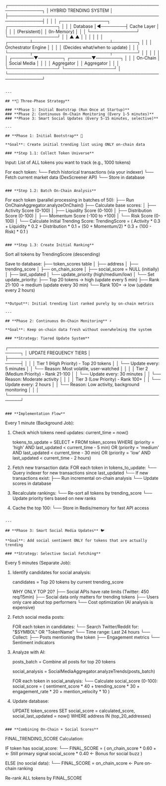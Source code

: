 ┌─────────────────────────────────────────────────────────────┐
│                    HYBRID TRENDING SYSTEM                    │
├─────────────────────────────────────────────────────────────┤
│                                                               │
│  ┌───────────────┐         ┌────────────────┐              │
│  │   Database    │◄────────┤  Cache Layer   │              │
│  │   (Persistent)│         │  (In-Memory)   │              │
│  └───────────────┘         └────────────────┘              │
│          ▲                         ▲                         │
│          │                         │                         │
│  ┌───────┴─────────────────────────┴────────┐              │
│  │         Orchestrator Engine              │              │
│  │   (Decides what/when to update)          │              │
│  └───────┬─────────────────────────┬────────┘              │
│          │                         │                         │
│  ┌───────▼────────┐       ┌───────▼────────┐              │
│  │  On-Chain      │       │  Social Media  │              │
│  │  Aggregator    │       │  Aggregator    │              │
│  └────────────────┘       └────────────────┘              │
└─────────────────────────────────────────────────────────────┘
```

---

## **🔄 Three-Phase Strategy**

### **Phase 1: Initial Bootstrap (Run Once at Startup)**
### **Phase 2: Continuous On-Chain Monitoring (Every 1-5 minutes)**
### **Phase 3: Smart Social Updates (Every 5-15 minutes, selective)**

---

## **Phase 1: Initial Bootstrap** 🚀

**Goal**: Create initial trending list using ONLY on-chain data

### **Step 1.1: Collect Token Universe**
```
Input: List of ALL tokens you want to track (e.g., 1000 tokens)

For each token:
  └── Fetch historical transactions (via your indexer)
  └── Fetch current market data (DexScreener API)
  └── Store in database
```

### **Step 1.2: Batch On-Chain Analysis**
```
For each token (parallel processing in batches of 50):
  ├── Run OnChainAggregator.analyzeOnChain()
  ├── Calculate base scores:
  │   ├── Activity Score (0-100)
  │   ├── Liquidity Score (0-100)
  │   ├── Distribution Score (0-100)
  │   ├── Momentum Score (-100 to +100)
  │   └── Risk Score (0-100)
  │
  └── Calculate Initial Trending Score:
      TrendingScore = (
        Activity * 0.3 +
        Liquidity * 0.2 +
        Distribution * 0.1 +
        (50 + Momentum/2) * 0.3 +
        (100 - Risk) * 0.1
      )
```

### **Step 1.3: Create Initial Ranking**
```
Sort all tokens by TrendingScore (descending)

Save to database:
  ├── token_scores table
  │   ├── address
  │   ├── trending_score
  │   ├── on_chain_score
  │   ├── social_score = NULL (initially)
  │   ├── last_updated
  │   └── update_priority (high/medium/low)
  │
  └── Set update_priority:
      ├── Top 20 tokens → high (update every 5 min)
      ├── Rank 21-100 → medium (update every 30 min)
      └── Rank 100+ → low (update every 2 hours)
```

**Output**: Initial trending list ranked purely by on-chain metrics

---

## **Phase 2: Continuous On-Chain Monitoring** ⚡

**Goal**: Keep on-chain data fresh without overwhelming the system

### **Strategy: Tiered Update System**
```
┌──────────────────────────────────────────────────────┐
│              UPDATE FREQUENCY TIERS                   │
├──────────────────────────────────────────────────────┤
│                                                        │
│  Tier 1 (High Priority) - Top 20 tokens               │
│  └── Update every: 5 minutes                          │
│  └── Reason: Most volatile, user-watched             │
│                                                        │
│  Tier 2 (Medium Priority) - Rank 21-100               │
│  └── Update every: 30 minutes                         │
│  └── Reason: Moderate activity                        │
│                                                        │
│  Tier 3 (Low Priority) - Rank 100+                    │
│  └── Update every: 2 hours                            │
│  └── Reason: Low activity, background monitoring      │
│                                                        │
└──────────────────────────────────────────────────────┘
```

### **Implementation Flow**
```
Every 1 minute (Background Job):

1. Check which tokens need updates:
   current_time = now()
   
   tokens_to_update = SELECT * FROM token_scores WHERE
     (priority = 'high' AND last_updated < current_time - 5 min) OR
     (priority = 'medium' AND last_updated < current_time - 30 min) OR
     (priority = 'low' AND last_updated < current_time - 2 hours)

2. Fetch new transaction data:
   FOR each token in tokens_to_update:
     └── Query indexer for new transactions since last_updated
     └── If new transactions exist:
         ├── Run incremental on-chain analysis
         └── Update scores in database

3. Recalculate rankings:
   └── Re-sort all tokens by trending_score
   └── Update priority tiers based on new ranks

4. Cache the top 100:
   └── Store in Redis/memory for fast API access
```

---

## **Phase 3: Smart Social Media Updates** 🐦

**Goal**: Add social sentiment ONLY for tokens that are actually trending

### **Strategy: Selective Social Fetching**
```
Every 5 minutes (Separate Job):

1. Identify candidates for social analysis:
   
   candidates = Top 20 tokens by current trending_score
   
   WHY ONLY TOP 20?
   ├── Social APIs have rate limits (Twitter: 450 req/15min)
   ├── Social data only matters for trending tokens
   ├── Users only care about top performers
   └── Cost optimization (AI analysis is expensive)

2. Fetch social media posts:
   
   FOR each token in candidates:
     └── Search Twitter/Reddit for: "$SYMBOL" OR "TokenName"
     └── Time range: Last 24 hours
     └── Collect:
         ├── Posts mentioning the token
         ├── Engagement metrics
         └── Sentiment indicators

3. Analyze with AI:
   
   posts_batch = Combine all posts for top 20 tokens
   
   social_analysis = SocialMediaAggregator.analyzeTrends(posts_batch)
   
   FOR each token in social_analysis:
     └── Calculate social_score (0-100):
         social_score = (
           sentiment_score * 40 +
           trending_score * 30 +
           engagement_rate * 20 +
           mention_velocity * 10
         )

4. Update database:
   
   UPDATE token_scores SET
     social_score = calculated_score,
     social_last_updated = now()
   WHERE address IN (top_20_addresses)
```

### **Combining On-Chain + Social Scores**
```
FINAL_TRENDING_SCORE Calculation:

IF token has social_score:
  └── FINAL_SCORE = (
        on_chain_score * 0.60 +    ← Still primary signal
        social_score * 0.40         ← Bonus for social buzz
      )

ELSE (no social data):
  └── FINAL_SCORE = on_chain_score  ← Pure on-chain ranking

Re-rank ALL tokens by FINAL_SCORE